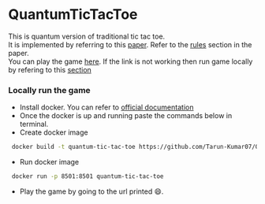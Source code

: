 # QuantumTicTacToe

This is quantum version of traditional tic tac toe. <br>
It is implemented by referring to this 
<a href="https://physlab.org/wp-content/uploads/2023/05/QuantumTicTacToe_23100002_Fin.pdf" target="_blank">paper</a>.
Refer to the <u>rules</u> section in the paper.<br>
You can play the game <a href="https://quantumtictactoe-ekm2cauxbumdelekkkaxqz.streamlit.app/" target="_blank">here</a>.
If the link is not working then run game locally by refering to this [section](#Locally-run-the-game)<br>

### Locally run the game
- Install docker. You can refer to <a href="https://docs.docker.com/engine/install/" target="_blank">official documentation</a>
- Once the docker is up and running paste the commands below in terminal.
- Create docker image <br>
```bash
 docker build -t quantum-tic-tac-toe https://github.com/Tarun-Kumar07/QuantumTicTacToe.git
```
- Run docker image
```bash
 docker run -p 8501:8501 quantum-tic-tac-toe
```
- Play the game by going to the url printed :smile:.
